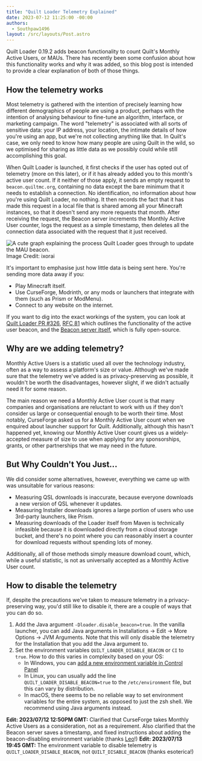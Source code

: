 ```yaml
---
title: "Quilt Loader Telemetry Explained"
date: 2023-07-12 11:25:00 -00:00
authors:
  - Southpaw1496
layout: /src/layouts/Post.astro
---
```

Quilt Loader 0.19.2 adds beacon functionality to count Quilt's Monthly Active Users, or MAUs. There has recently been some confusion about how this functionality works and why it was added, so this blog post is intended to provide a clear explanation of both of those things.

<!-- MORE -->

## How the telemetry works
Most telemetry is gathered with the intention of precisely learning how different demographics of people are using a product, perhaps with the intention of analysing behaviour to fine-tune an algorithm, interface, or marketing campaign. The word "telemetry" is associated with all sorts of sensitive data: your IP address, your location, the intimate details of how you're using an app, but we're not collecting anything like that. In Quilt's case, we only need to know how many people are using Quilt in the wild, so we optimised for sharing as little data as we possibly could while still accomplishing this goal.

When Quilt Loader is launched, it first checks if the user has opted out of telemetry (more on this later), or if it has already added you to this month's active user count. If it neither of those apply, it sends an empty request to `beacon.quiltmc.org`, containing no data except the bare minimum that it needs to establish a connection. No identification, no information about how you're using Quilt Loader, no nothing. It then records the fact that it has made this request in a local file that is shared among all your Minecraft instances, so that it doesn't send any more requests that month. After receiving the request, the Beacon server increments the Monthly Active User counter, logs the request as a simple timestamp, then deletes all the connection data associated with the request that it just received.

![A cute graph explaining the process Quilt Loader goes through to update the MAU beacon.](/assets/img/writing/blog/2023-06-26-mau-beacon/beacon-update-process.png)
Image Credit: ixorai

It's important to emphasise just how little data is being sent here. You're sending more data away if you:
- Play Minecraft itself.
- Use CurseForge, Modrinth, or any mods or launchers that integrate with them (such as Prism or ModMenu).
- Connect to any website on the internet.

If you want to dig into the exact workings of the system, you can look at [Quilt Loader PR #326](https://github.com/QuiltMC/quilt-loader/pull/326), [RFC 81](https://github.com/QuiltMC/rfcs/blob/main/specification/0081-active-user-beacon.md) which outlines the functionality of the active user beacon, and the [Beacon server itself](https://github.com/QuiltMC/beacon.quiltmc.org), which is fully open-source.

## Why are we adding telemetry?
Monthly Active Users is a statistic used all over the technology industry, often as a way to assess a platform's size or value. Although we've made sure that the telemetry we've added is as privacy-preserving as possible, it wouldn't be worth the disadvantages, however slight, if we didn't actually need it for some reason.

The main reason we need a Monthly Active User count is that many companies and organisations are reluctant to work with us if they don't consider us large or consequential enough to be worth their time. Most notably, CurseForge asked us for a Monthly Active User count when we enquired about launcher support for Quilt. Additionally, although this hasn't happened yet, knowing our Monthly Active User count gives us a widely-accepted measure of size to use when applying for any sponsorships, grants, or other partnerships that we may need in the future.

## But Why Couldn't You Just...
We did consider some alternatives, however, everything we came up with was unsuitable for various reasons:
- Measuring QSL downloads is inaccurate, because everyone downloads a new version of QSL whenever it updates.
- Measuring Installer downloads ignores a large portion of users who use 3rd-party launchers, like Prism.
- Measuring downloads of the Loader itself from Maven is technically infeasible because it is downloaded directly from a cloud storage bucket, and there's no point where you can reasonably insert a counter for download requests without spending lots of money.

Additionally, all of those methods simply measure download count, which, while a useful statistic, is not as universally accepted as a Monthly Active User count.

## How to disable the telemetry
If, despite the precautions we've taken to measure telemetry in a privacy-preserving way, you'd still like to disable it, there are a couple of ways that you can do so.
1. Add the Java argument `-Dloader.disable_beacon=true`. In the vanilla launcher, you can add Java arguments in Installations -> Edit -> More Options -> JVM Arguments. Note that this will only disable the telemetry for the Installation that you add the Java argument to.
2. Set the environment variables `QUILT_LOADER_DISABLE_BEACON` or `CI` to `true`. How to do this varies in complexity based on your OS:
   - In Windows, you can [add a new environment variable in Control Panel](https://www.architectryan.com/2018/08/31/how-to-change-environment-variables-on-windows-10/)
   - In Linux, you can usually add the line `QUILT_LOADER_DISABLE_BEACON=true` to the `/etc/environment` file, but this can vary by distribution.
   - In macOS, there seems to be no reliable way to set environment variables for the entire system, as opposed to just the zsh shell. We recommend using Java arguments instead.

**Edit: 2023/07/12 12:50PM GMT:** Clarified that CurseForge takes Monthly Active Users as a consideration, not as a requirement. Also clarified that the Beacon server saves a timestamp, and fixed instructions about adding the beacon-disabling environment variable (thanks [Leo](https://60228.dev/@leo)!)
**Edit: 2023/07/13 19:45 GMT:** The environment variable to disable telemetry is `QUILT_LOADER_DISABLE_BEACON`, not `QUILT_DISABLE_BEACON` (thanks esoterica!)